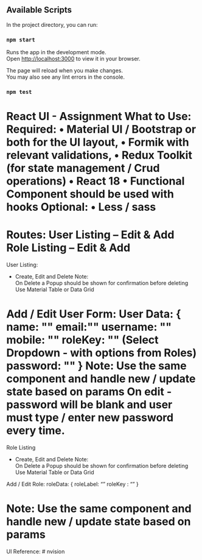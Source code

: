 ## Available Scripts

In the project directory, you can run:

### `npm start`

Runs the app in the development mode.\
Open [http://localhost:3000](http://localhost:3000) to view it in your browser.

The page will reload when you make changes.\
You may also see any lint errors in the console.

### `npm test`

React UI - Assignment
What to Use:
Required:
• Material UI / Bootstrap or both for the UI layout,
• Formik with relevant validations,
• Redux Toolkit (for state management / Crud operations)
• React 18
• Functional Component should be used with hooks
Optional:
• Less / sass
===================================
Routes:
User Listing
– Edit & Add
Role Listing
– Edit & Add
=========================================
User Listing:

- Create, Edit and Delete
  Note:  
  On Delete a Popup should be shown for confirmation before deleting
  Use Material Table or Data Grid

Add / Edit User Form:
User Data: {
name: ""
email:""
username: ""
mobile: ""
roleKey: "" (Select Dropdown - with options from Roles)
password: ""
}
Note:
Use the same component and handle new / update state based on params
On edit - password will be blank and user must type / enter new password every time.
=========================================
Role Listing

- Create, Edit and Delete
  Note:  
  On Delete a Popup should be shown for confirmation before deleting
  Use Material Table or Data Grid

Add / Edit Role:
roleData: {
roleLabel: “”
roleKey : “”
}

Note:
Use the same component and handle new / update state based on params
=========================================
UI Reference:
#   n v i s i o n  
 